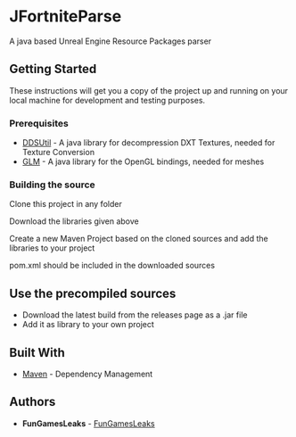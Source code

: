 # JFortniteParse

A java based Unreal Engine Resource Packages parser

## Getting Started

These instructions will get you a copy of the project up and running on your local machine for development and testing purposes.

### Prerequisites

* [DDSUtil](https://www65.zippyshare.com/v/UGKKwijC/file.html) - A java library for decompression DXT Textures, needed for Texture Conversion
* [GLM](https://www65.zippyshare.com/v/oD9j9MIj/file.html) - A java library for the OpenGL bindings, needed for meshes

### Building the source

Clone this project in any folder

Download the libraries given above

Create a new Maven Project based on the cloned sources
and add the libraries to your project

pom.xml should be included in the downloaded sources

## Use the precompiled sources

* Download the latest build from the releases page as a .jar file
* Add it as library to your own project



## Built With

* [Maven](https://maven.apache.org/) - Dependency Management

## Authors

* **FunGamesLeaks** - [FunGamesLeaks](https://github.com/FunGamesLeaks)